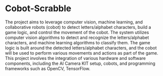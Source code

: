 # Cobot-Scrabble

The project aims to leverage computer vision, machine learning, and collaborative robots (cobot) to detect letters/alphabet characters, build a game logic, and control the movement of the cobot. The system utilizes computer vision algorithms to detect and recognize the letters/alphabet characters, and machine learning algorithms to classify them. The game logic is built around the detected letters/alphabet characters, and the cobot will be used to perform various movements and actions as part of the game. This project involves the integration of various hardware and software components, including the AI Camera KIT setup, cobots, and programming frameworks such as OpenCV, TensorFlow.
